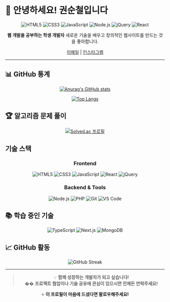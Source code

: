 # 👋 안녕하세요! 권순철입니다

<div align="center">

![HTML5](https://img.shields.io/badge/HTML5-E34F26?style=for-the-badge&logo=html5&logoColor=white)
![CSS3](https://img.shields.io/badge/CSS3-1572B6?style=for-the-badge&logo=css3&logoColor=white)
![JavaScript](https://img.shields.io/badge/JavaScript-F7DF1E?style=for-the-badge&logo=JavaScript&logoColor=white)
![Node.js](https://img.shields.io/badge/Node.js-43853D?style=for-the-badge&logo=node.js&logoColor=white)
![jQuery](https://img.shields.io/badge/jQuery-0769AD?style=for-the-badge&logo=jquery&logoColor=white)
![React](https://img.shields.io/badge/React-20232A?style=for-the-badge&logo=react&logoColor=61DAFB)

</div>

<div align="center">

**웹 개발을 공부하는 학생 개발자** 
새로운 기술을 배우고 창의적인 웹사이트를 만드는 것을 좋아합니다.

 [이메일](mailto:yeyiyeyi@naver.com) | [인스타그램](https://www.instagram.com/soonchul12)

</div>

---


</div>

## 📊 GitHub 통계

<div align="center">

[![Anurag's GitHub stats](https://github-readme-stats.vercel.app/api?username=soonchul12&show_icons=true&theme=radical&cache_seconds=0&hide_border=true)](https://github.com/anuraghazra/github-readme-stats)

[![Top Langs](https://github-readme-stats.vercel.app/api/top-langs/?username=soonchul12&layout=compact&theme=radical&hide_border=true)](https://github.com/soonchul12/github-readme-stats)

</div>

## 🏆 알고리즘 문제 풀이

<div align="center">

[![Solved.ac 프로필](http://mazassumnida.wtf/api/v2/generate_badge?boj=yeyi)](https://solved.ac/yeyi/)

</div>

## 기술 스택

<div align="center">

### Frontend
![HTML5](https://img.shields.io/badge/HTML5-E34F26?style=for-the-badge&logo=html5&logoColor=white)
![CSS3](https://img.shields.io/badge/CSS3-1572B6?style=for-the-badge&logo=css3&logoColor=white)
![JavaScript](https://img.shields.io/badge/JavaScript-F7DF1E?style=for-the-badge&logo=JavaScript&logoColor=black)
![React](https://img.shields.io/badge/React-20232A?style=for-the-badge&logo=react&logoColor=61DAFB)
![jQuery](https://img.shields.io/badge/jQuery-0769AD?style=for-the-badge&logo=jquery&logoColor=white)

### Backend & Tools
![Node.js](https://img.shields.io/badge/Node.js-43853D?style=for-the-badge&logo=node.js&logoColor=white)
![PHP](https://img.shields.io/badge/PHP-777BB4?style=for-the-badge&logo=php&logoColor=white)
![Git](https://img.shields.io/badge/Git-F05032?style=for-the-badge&logo=git&logoColor=white)
![VS Code](https://img.shields.io/badge/VS_Code-007ACC?style=for-the-badge&logo=visual-studio-code&logoColor=white)

</div>

## 📚 학습 중인 기술

<div align="center">

![TypeScript](https://img.shields.io/badge/TypeScript-007ACC?style=for-the-badge&logo=typescript&logoColor=white)
![Next.js](https://img.shields.io/badge/Next.js-000000?style=for-the-badge&logo=next.js&logoColor=white)
![MongoDB](https://img.shields.io/badge/MongoDB-4EA94B?style=for-the-badge&logo=mongodb&logoColor=white)

</div>


</div>

## 📈 GitHub 활동

<div align="center">

![GitHub Streak](https://streak-stats.demolab.com/?user=soonchul12&theme=radical&hide_border=true)

</div>

---

<div align="center">

> 💡 **함께 성장하는 개발자가 되고 싶습니다!**  
> �� **프로젝트 협업이나 기술 공유에 관심이 있으시면 언제든 연락주세요!**

⭐ **이 프로필이 마음에 드셨다면 팔로우해주세요!**

</div>
